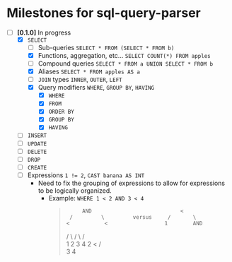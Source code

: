 # Milestones for sql-query-parser

- [ ] **[0.1.0]** In progress
  - [x] `SELECT`
    - [ ] Sub-queries `SELECT * FROM (SELECT * FROM b)`
    - [x] Functions, aggregation, etc... `SELECT COUNT(*) FROM apples`
    - [ ] Compound queries `SELECT * FROM a UNION SELECT * FROM b`
    - [x] Aliases `SELECT * FROM apples AS a`
    - [ ] `JOIN` types `INNER`, `OUTER`, `LEFT`
    - [x] Query modifiers `WHERE`, `GROUP BY`, `HAVING`
      - [x] `WHERE`
      - [x] `FROM`
      - [x] `ORDER BY`
      - [x] `GROUP BY`
      - [x] `HAVING`
  - [ ] `INSERT`
  - [ ] `UPDATE`
  - [ ] `DELETE`
  - [ ] `DROP`
  - [ ] `CREATE`
  - [ ] Expressions `1 != 2`, `CAST banana AS INT`
    - Need to fix the grouping of expressions to allow for expressions to be logically organized.
      - Example: `WHERE 1 < 2 AND 3 < 4`
        >
        >          AND                            <
        >      /         \         versus     /       \
        >     <           <                  1        AND
        >  /     \     /     \                      /     \
        > 1       2   3       4                    2       <
        >                                               /     \
        >                                              3       4
